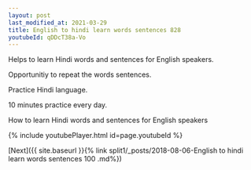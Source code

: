 ```yaml
---
layout: post
last_modified_at: 2021-03-29
title: English to hindi learn words sentences 828 
youtubeId: qDDcT38a-Vo
---
```

 
 
Helps to learn Hindi words and sentences for English speakers.

Opportunitiy to repeat the words sentences. 

Practice Hindi language. 
 
10 minutes practice every day. 
 
How to learn Hindi words and sentences for English speakers 
 
{% include youtubePlayer.html id=page.youtubeId %}
 
 
[Next]({{ site.baseurl }}{% link  split1/_posts/2018-08-06-English to hindi learn words sentences 100 .md%})
 
